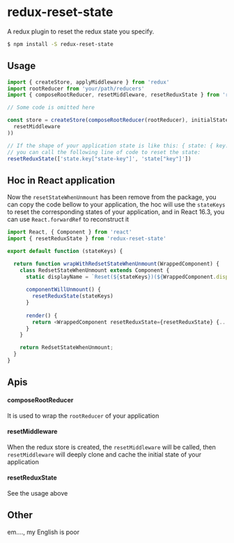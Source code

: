 # redux-reset-state
A redux plugin to reset the redux state you specify.

```bash
$ npm install -S redux-reset-state
```

## Usage

```js
import { createStore, applyMiddleware } from 'redux'
import rootReducer from 'your/path/reducers'
import { composeRootReducer, resetMiddleware, resetReduxState } from 'redux-reset-state'

// Some code is omitted here

const store = createStore(composeRootReducer(rootReducer), initialState, applyMiddleware(
  resetMiddleware
))

// If the shape of your application state is like this: { state: { key: { "state-key": 'value' } } }, 
// you can call the following line of code to reset the state: 
resetReduxState(['state.key["state-key"]', 'state["key"]'])

```
## Hoc in React application

Now the `resetStateWhenUnmount` has been remove from the package, you can copy the code bellow to your application, the hoc will use the `stateKeys` to reset the corresponding states of your application, and in React 16.3, you can use `React.forwardRef` to reconstruct it

```js
import React, { Component } from 'react'
import { resetReduxState } from 'redux-reset-state'

export default function (stateKeys) {

  return function wrapWithRedsetStateWhenUnmount(WrappedComponent) {
    class RedsetStateWhenUnmount extends Component {
      static displayName = `Reset(${stateKeys})(${WrappedComponent.displayName || WrappedComponent.name || 'Component'})`
      
      componentWillUnmount() {
        resetReduxState(stateKeys)
      }
      
      render() {
        return <WrappedComponent resetReduxState={resetReduxState} {...this.props} />;
      }
    }

    return RedsetStateWhenUnmount;
  }
}
```
## Apis 

#### composeRootReducer
It is used to wrap the `rootReducer` of your application  
#### resetMiddleware
When the redux store is created, the `resetMiddleware` will be called, then `resetMiddleware` will deeply clone and cache the initial state of your application
#### resetReduxState
See the usage above  

## Other

em...., my English is poor
